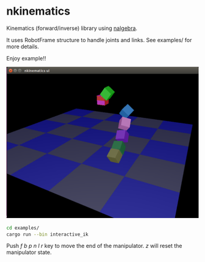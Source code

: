 # nkinematics

Kinematics (forward/inverse) library using [nalgebra](http://nalgebra.org).

It uses RobotFrame structure to handle joints and links.
See examples/ for more details.

Enjoy example!!

![ik_sample](screenshot.png)

```bash
cd examples/
cargo run --bin interactive_ik
```

Push *f* *b* *p* *n* *l* *r* key to move the end of the manipulator.
*z* will reset the manipulator state.
